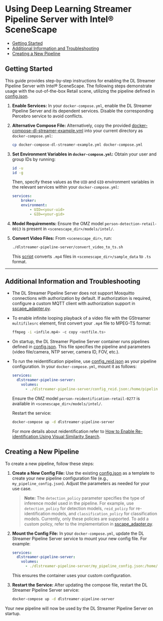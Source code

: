 # Using Deep Learning Streamer Pipeline Server with Intel® SceneScape


- [Getting Started](#getting-started)
- [Additional Information and Troubleshooting](#additional-information-and-troubleshooting)
- [Creating a New Pipeline](#creating-a-new-pipeline)

## Getting Started

This guide provides step-by-step instructions for enabling the DL Streamer Pipeline Server with Intel® SceneScape. The following steps demonstrate usage with the out-of-the-box Retail scene, utilizing the pipeline defined in [config.json](./config.json).

1. **Enable Services:**
    In your `docker-compose.yml`, enable the DL Streamer Pipeline Server and its dependent services. Disable the corresponding Percebro service to avoid conflicts.

2. **Alternative Compose File:**
    Alternatively, copy the provided [docker-compose-dl-streamer-example.yml](../sample_data/docker-compose-dl-streamer-example.yml) into your current directory as `docker-compose.yml`:
    ```sh
    cp docker-compose-dl-streamer-example.yml docker-compose.yml
    ```

3. **Set Environment Variables in `docker-compose.yml`:**
    Obtain your user and group IDs by running:
    ```sh
    id -u
    id -g
    ```
    Then, specify these values as the `UID` and `GID` environment variables in the relevant services within your `docker-compose.yml`:
    ```yaml
    services:
        broker:
        environment:
            - UID=<your-uid>
            - GID=<your-gid>
    ```

4. **Model Requirements:**
    Ensure the OMZ model `person-detection-retail-0013` is present in `<scenescape_dir>/models/intel/`.

5. **Convert Video Files:**
    From `<scenescape_dir>`, run:
    ```sh
    ./dlstreamer-pipeline-server/convert_video_to_ts.sh
    ```
    This [script](./convert_video_to_ts.sh) converts `.mp4` files in `<scenescape_dir>/sample_data` to `.ts` format.

---
## Additional Information and Troubleshooting

- The DL Streamer Pipeline Server does not support Mosquitto connections with authorization by default. If authorization is required, configure a custom MQTT client with authorization support in [sscape_adapter.py](./user_scripts/gvapython/sscape/sscape_adapter.py).

- To enable infinite looping playback of a video file with the GStreamer `multifilesrc` element, first convert your `.mp4` file to MPEG-TS format:
  ```sh
  ffmpeg -i <infile.mp4> -c copy <outfile.ts>
  ```
- On startup, the DL Streamer Pipeline Server container runs pipelines defined in [config.json](./config.json). This file specifies the pipeline and parameters (video file/camera, NTP server, camera ID, FOV, etc.).

- To run the reidentification pipeline, use [config_reid.json](./config_reid.json) as your pipeline configuration. In your `docker-compose.yml`, mount it as follows:
    ```yaml
    services:
      dlstreamer-pipeline-server:
        volumes:
          - ./dlstreamer-pipeline-server/config_reid.json:/home/pipeline-server/config.json

    ```
    Ensure the OMZ model `person-reidentification-retail-0277` is available in `<scenescape_dir>/models/intel/`.

    Restart the service:
    ```sh
    docker-compose up -d dlstreamer-pipeline-server
    ```
    For more details about reidentification refer to [How to Enable Re-identification Using Visual Similarity Search](../docs/user-guide/How-to-enable-reidentification.md).

## Creating a New Pipeline

To create a new pipeline, follow these steps:

1. **Create a New Config File:**
    Use the existing [config.json](./config.json) as a template to create your new pipeline configuration file (e.g., `my_pipeline_config.json`). Adjust the parameters as needed for your use case.

    > **Note:** The `detection_policy` parameter specifies the type of inference model used in the pipeline. For example, use `detection_policy` for detection models, `reid_policy` for re-identification models, and `classification_policy` for classification models. Currently, only these policies are supported. To add a custom policy, refer to the implementation in [sscape_adapter.py](./user_scripts/gvapython/sscape/sscape_adapter.py).

2. **Mount the Config File:**
    In your `docker-compose.yml`, update the DL Streamer Pipeline Server service to mount your new config file. For example:
    ```yaml
    services:
      dlstreamer-pipeline-server:
        volumes:
          - ./dlstreamer-pipeline-server/my_pipeline_config.json:/home/pipeline-server/config.json
    ```
    This ensures the container uses your custom configuration.

3. **Restart the Service:**
    After updating the compose file, restart the DL Streamer Pipeline Server service:
    ```sh
    docker-compose up -d dlstreamer-pipeline-server
    ```

Your new pipeline will now be used by the DL Streamer Pipeline Server on startup.
